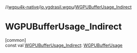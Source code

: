 //[wgpu4k-native](../../index.md)/[io.ygdrasil.wgpu](index.md)/[WGPUBufferUsage_Indirect](-w-g-p-u-buffer-usage_-indirect.md)

# WGPUBufferUsage_Indirect

[common]\
const val [WGPUBufferUsage_Indirect](-w-g-p-u-buffer-usage_-indirect.md): [WGPUBufferUsage](-w-g-p-u-buffer-usage/index.md)